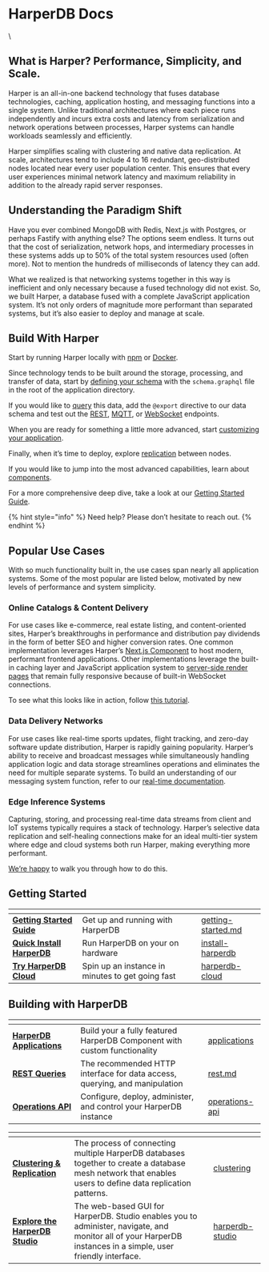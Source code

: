 # HarperDB Docs

\

## What is Harper? Performance, Simplicity, and Scale.

Harper is an all-in-one backend technology that fuses database technologies, caching, application hosting, and messaging functions into a single system. Unlike traditional architectures where each piece runs independently and incurs extra costs and latency from serialization and network operations between processes, Harper systems can handle workloads seamlessly and efficiently. 

Harper simplifies scaling with clustering and native data replication. At scale, architectures tend to include 4 to 16 redundant, geo-distributed nodes located near every user population center. This ensures that every user experiences minimal network latency and maximum reliability in addition to the already rapid server responses.

## Understanding the Paradigm Shift
Have you ever combined MongoDB with Redis, Next.js with Postgres, or perhaps Fastify with anything else? The options seem endless. It turns out that the cost of serialization, network hops, and intermediary processes in these systems adds up to 50% of the total system resources used (often more). Not to mention the hundreds of milliseconds of latency they can add.  

What we realized is that networking systems together in this way is inefficient and only necessary because a fused technology did not exist. So, we built Harper, a database fused with a complete JavaScript application system. It’s not only orders of magnitude more performant than separated systems, but it’s also easier to deploy and manage at scale. 
 
## Build With Harper

Start by running Harper locally with [npm](https://www.npmjs.com/package/harperdb) or [Docker](https://hub.docker.com/r/harperdb/harperdb).

Since technology tends to be built around the storage, processing, and transfer of data, start by [defining your schema](developers/applications/README.md#creating-our-first-table) with the `schema.graphql` file in the root of the application directory. 

If you would like to [query](developers/applications/README.md#adding-an-endpoint) this data, add the `@export` directive to our data schema and test out the [REST](developers/rest.md), [MQTT](developers/real-time.md#mqtt), or [WebSocket](developers/real-time.md#websockets) endpoints.

When you are ready for something a little more advanced, start [customizing your application](developers/applications/README.md#custom-functionality-with-javascript).

Finally, when it’s time to deploy, explore [replication](developers/replication/README.md) between nodes. 

If you would like to jump into the most advanced capabilities, learn about [components](developers/components/README.md).

For a more comprehensive deep dive, take a look at our [Getting Started Guide](getting-started.md).

{% hint style="info" %}
Need help? Please don’t hesitate to reach out.
{% endhint %}


## Popular Use Cases

With so much functionality built in, the use cases span nearly all application systems. Some of the most popular are listed below, motivated by new levels of performance and system simplicity.

### Online Catalogs & Content Delivery

For use cases like e-commerce, real estate listing, and content-oriented sites, Harper’s breakthroughs in performance and distribution pay dividends in the form of better SEO and higher conversion rates. One common implementation leverages Harper’s [Next.js Component](https://github.com/HarperDB/nextjs) to host modern, performant frontend applications. Other implementations leverage the built-in caching layer and JavaScript application system to [server-side render pages](https://www.harpersystems.dev/development/tutorials/server-side-rendering-with-multi-tier-cache) that remain fully responsive because of built-in WebSocket connections.

To see what this looks like in action, follow [this tutorial](#).

### Data Delivery Networks

For use cases like real-time sports updates, flight tracking, and zero-day software update distribution, Harper is rapidly gaining popularity. Harper’s ability to receive and broadcast messages while simultaneously handling application logic and data storage streamlines operations and eliminates the need for multiple separate systems. To build an understanding of our messaging system function, refer to our [real-time documentation](developers/real-time.md).

### Edge Inference Systems

Capturing, storing, and processing real-time data streams from client and IoT systems typically requires a stack of technology. Harper’s selective data replication and self-healing connections make for an ideal multi-tier system where edge and cloud systems both run Harper, making everything more performant.

[We’re happy](https://www.harpersystems.dev/contact) to walk you through how to do this.







## Getting Started

<table data-column-title-hidden data-view="cards"><thead><tr><th></th><th></th><th data-hidden></th><th data-hidden data-card-target data-type="content-ref"></th></tr></thead><tbody><tr><td><a href="getting-started.md"><strong>Getting Started Guide</strong></a></td><td>Get up and running with HarperDB</td><td></td><td><a href="getting-started.md">getting-started.md</a></td></tr><tr><td><a href="deployments/install-harperdb/"><strong>Quick Install HarperDB</strong></a></td><td>Run HarperDB on your on hardware</td><td></td><td><a href="deployments/install-harperdb/">install-harperdb</a></td></tr><tr><td><a href="deployments/harperdb-cloud/"><strong>Try HarperDB Cloud</strong></a></td><td>Spin up an instance in minutes to get going fast</td><td></td><td><a href="deployments/harperdb-cloud/">harperdb-cloud</a></td></tr></tbody></table>

## Building with HarperDB

<table data-column-title-hidden data-view="cards"><thead><tr><th></th><th></th><th data-hidden data-card-target data-type="content-ref"></th></tr></thead><tbody><tr><td><a href="developers/applications/"><strong>HarperDB Applications</strong></a></td><td>Build your a fully featured HarperDB Component with custom functionality</td><td><a href="developers/applications/">applications</a></td></tr><tr><td><a href="developers/rest.md"><strong>REST Queries</strong></a></td><td>The recommended HTTP interface for data access, querying, and manipulation</td><td><a href="developers/rest.md">rest.md</a></td></tr><tr><td><a href="developers/operations-api/"><strong>Operations API</strong></a></td><td>Configure, deploy, administer, and control your HarperDB instance</td><td><a href="developers/operations-api/">operations-api</a></td></tr></tbody></table>

<table data-card-size="large" data-view="cards"><thead><tr><th></th><th></th><th data-hidden></th><th data-hidden data-card-target data-type="content-ref"></th></tr></thead><tbody><tr><td><a href="developers/clustering/"><strong>Clustering &#x26; Replication</strong></a></td><td>The process of connecting multiple HarperDB databases together to create a database mesh network that enables users to define data replication patterns.</td><td></td><td><a href="developers/clustering/">clustering</a></td></tr><tr><td><a href="administration/harperdb-studio/"><strong>Explore the HarperDB Studio</strong></a></td><td>The web-based GUI for HarperDB. Studio enables you to administer, navigate, and monitor all of your HarperDB instances in a simple, user friendly interface.</td><td></td><td><a href="administration/harperdb-studio/">harperdb-studio</a></td></tr></tbody></table>
